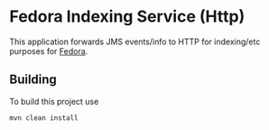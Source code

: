 # Fedora Indexing Service (Http)

This application forwards JMS events/info to HTTP for indexing/etc purposes
for [Fedora](http://fcrepo.org).

## Building

To build this project use

    mvn clean install
